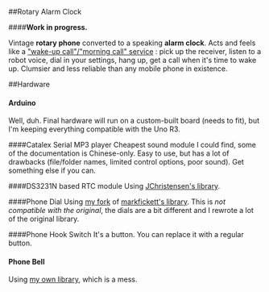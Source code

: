##Rotary Alarm Clock

####**Work in progress.**

Vintage **rotary phone** converted to a speaking **alarm clock**. Acts and feels like a ["wake-up call"/"morning call" service](http://en.wikipedia.org/wiki/Wake-up_call_%28service%29) : pick up the receiver, listen to a robot voice, dial in your settings, hang up, get a call when it's time to wake up. Clumsier and less reliable than any mobile phone in existence.

##Hardware

#### Arduino

Well, duh. Final hardware will run on a custom-built board (needs to fit), but I'm keeping everything compatible with the Uno R3.

####Catalex Serial MP3 player
Cheapest sound module I could find, some of the documentation is Chinese-only. Easy to use, but has a lot of drawbacks (file/folder names, limited control options, poor sound). Get something else if you can.

####DS3231N based RTC module
Using [JChristensen's library](https://github.com/JChristensen/DS3232RTC).

####Phone Dial
Using [my fork](https://github.com/kunaakos/RotaryDialMM) of [markfickett's library](https://github.com/markfickett/Rotary-Dial). This is *not compatible with the original*, the dials are a bit different and I rewrote a lot of the original library.

####Phone Hook Switch
It's a button. You can replace it with a regular button.

#### Phone Bell
Using [my own library](https://github.com/kunaakos/PhoneBell), which is a mess.